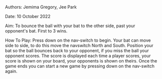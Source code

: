 Authors: Jemima Gregory, Jee Park

Date:    10 October 2022


Aim: 
To bounce the ball with your bat to the other side, past your opponent's bat. 
First to 3 wins.

How To Play:
Press down on the nav-switch to begin.
Your bat can move side to side, to do this move the navswitch North and South. 
Position your bat so the ball bounces back to your opponent, if you miss the ball your opponent scores.
The score is displayed each time a player scores, your score is shown on your board, your opponents is shown on theirs.
Once the game ends you can start a new game by pressing down on the nav-switch again.
